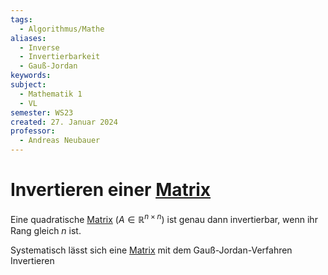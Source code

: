 ```yaml
---
tags:
  - Algorithmus/Mathe
aliases:
  - Inverse
  - Invertierbarkeit
  - Gauß-Jordan
keywords: 
subject:
  - Mathematik 1
  - VL
semester: WS23
created: 27. Januar 2024
professor:
  - Andreas Neubauer
---
```

 

# Invertieren einer [Matrix](Matrix.md)

Eine quadratische [Matrix](Matrix.md) ($A \in \mathbb{R}^{n\times n}$) ist genau dann invertierbar, wenn ihr Rang gleich $n$ ist.

Systematisch lässt sich eine [Matrix](Matrix.md) mit dem Gauß-Jordan-Verfahren Invertieren

